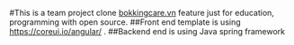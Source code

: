 #This is a team project clone [bokkingcare.vn](https://bookingcare.vn/) feature just for education, programming with open source.
##Front end template is using https://coreui.io/angular/ .
##Backend end is using Java spring framework
